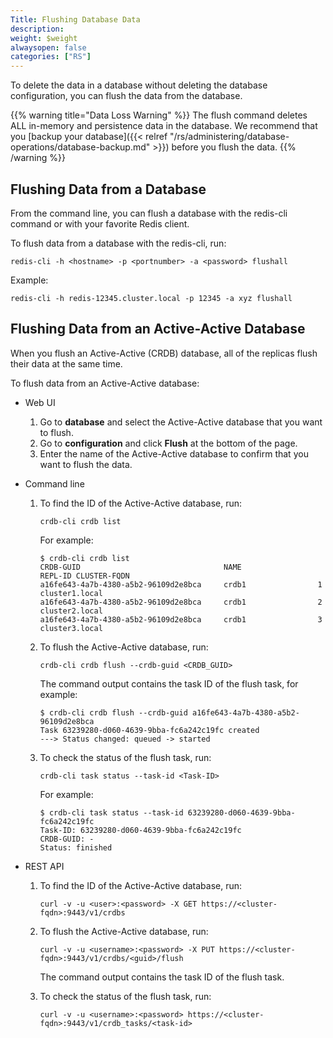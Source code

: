 ```yaml
---
Title: Flushing Database Data
description:
weight: $weight
alwaysopen: false
categories: ["RS"]
---
```

To delete the data in a database without deleting the database configuration,
you can flush the data from the database.

{{% warning title="Data Loss Warning" %}}
The flush command deletes ALL in-memory and persistence data in the database.
We recommend that you [backup your database]({{< relref "/rs/administering/database-operations/database-backup.md" >}}) before you flush the data.
{{% /warning %}}

## Flushing Data from a Database

From the command line, you can flush a database with the redis-cli command or with your favorite Redis client.

To flush data from a database with the redis-cli, run:

```src
redis-cli -h <hostname> -p <portnumber> -a <password> flushall
```

Example:

```src
redis-cli -h redis-12345.cluster.local -p 12345 -a xyz flushall
```

## Flushing Data from an Active-Active Database

When you flush an Active-Active (CRDB) database, all of the replicas flush their data at the same time.

To flush data from an Active-Active database:

- Web UI

    1. Go to **database** and select the Active-Active database that you want to flush.
    1. Go to **configuration** and click **Flush** at the bottom of the page.
    1. Enter the name of the Active-Active database to confirm that you want to flush the data.

- Command line

    1. To find the ID of the Active-Active database, run:

        ```src
        crdb-cli crdb list
        ```

        For example:

        ```src
        $ crdb-cli crdb list
        CRDB-GUID                                NAME                 REPL-ID CLUSTER-FQDN
        a16fe643-4a7b-4380-a5b2-96109d2e8bca     crdb1                1       cluster1.local
        a16fe643-4a7b-4380-a5b2-96109d2e8bca     crdb1                2       cluster2.local
        a16fe643-4a7b-4380-a5b2-96109d2e8bca     crdb1                3       cluster3.local
        ```

    1. To flush the Active-Active database, run:

        ```src
        crdb-cli crdb flush --crdb-guid <CRDB_GUID>
        ```

        The command output contains the task ID of the flush task, for example:

        ```src
        $ crdb-cli crdb flush --crdb-guid a16fe643-4a7b-4380-a5b2-96109d2e8bca
        Task 63239280-d060-4639-9bba-fc6a242c19fc created
        ---> Status changed: queued -> started
        ```

    1. To check the status of the flush task, run:

        ```src
        crdb-cli task status --task-id <Task-ID>
        ```

        For example:

        ```src
        $ crdb-cli task status --task-id 63239280-d060-4639-9bba-fc6a242c19fc
        Task-ID: 63239280-d060-4639-9bba-fc6a242c19fc
        CRDB-GUID: -
        Status: finished
        ```

- REST API

    1. To find the ID of the Active-Active database, run:

        ```src
        curl -v -u <user>:<password> -X GET https://<cluster-fqdn>:9443/v1/crdbs
        ```

    1. To flush the Active-Active database, run:

        ```src
        curl -v -u <username>:<password> -X PUT https://<cluster-fqdn>:9443/v1/crdbs/<guid>/flush
        ```

        The command output contains the task ID of the flush task.

    1. To check the status of the flush task, run:

        ```src
        curl -v -u <username>:<password> https://<cluster-fqdn>:9443/v1/crdb_tasks/<task-id>
        ```
